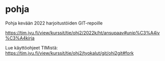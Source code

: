 # pohja

Pohja kevään 2022 harjoitustöiden GIT-repoille

https://tim.jyu.fi/view/kurssit/tie/ohj2/2022k/ht/ansupaav#unip%C3%A4iv%C3%A4kirja

Lue käyttöohjeet TIMistä: <https://tim.jyu.fi/view/kurssit/tie/ohj2/tyokalut/git/ohj2git#fork>

